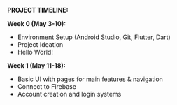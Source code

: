 **PROJECT TIMELINE:**

**Week 0 (May 3-10):**
- Environment Setup (Android Studio, Git, Flutter, Dart)
- Project Ideation
- Hello World!

**Week 1 (May 11-18):**
- Basic UI with pages for main features & navigation
- Connect to Firebase
- Account creation and login systems
